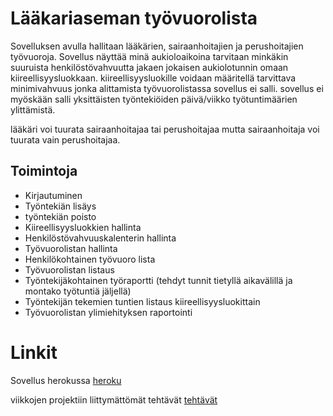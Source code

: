 # Lääkariaseman työvuorolista

Sovelluksen avulla hallitaan lääkärien, sairaanhoitajien ja perushoitajien työvuoroja.
Sovellus näyttää minä aukioloaikoina tarvitaan minkäkin suuruista henkilöstövahvuutta jakaen jokaisen aukiolotunnin omaan kiireellisyysluokkaan.
kiireellisyysluokille voidaan määritellä tarvittava minimivahvuus jonka alittamista työvuorolistassa sovellus ei salli.
sovellus ei myöskään salli yksittäisten työntekiöiden päivä/viikko työtuntimäärien ylittämistä.

lääkäri voi tuurata sairaanhoitajaa tai perushoitajaa mutta sairaanhoitaja voi tuurata vain perushoitajaa. 

## Toimintoja

- Kirjautuminen
- Työntekiän lisäys
- työntekiän poisto
- Kiireellisyysluokkien hallinta
- Henkilöstövahvuuskalenterin hallinta
- Työvuorolistan hallinta
- Henkilökohtainen työvuoro lista
- Työvuorolistan listaus
- Työntekijäkohtainen työraportti (tehdyt tunnit tietyllä aikavälillä ja montako työtuntiä jäljellä)
- Työntekijän tekemien tuntien listaus kiireellisyysluokittain
- Työvuorolistan ylimiehityksen raportointi

# Linkit

Sovellus herokussa 
[heroku](https://medi-tyovuorolista-harjoitus.herokuapp.com/)

viikkojen projektiin liittymättömät tehtävät
[tehtävät](/tehtavat)
